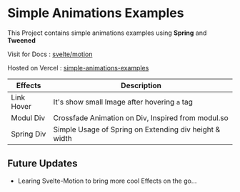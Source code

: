 # Simple Animations Examples

This Project contains simple animations examples using **Spring** and **Tweened**

Visit for Docs : [svelte/motion](https://svelte.dev/docs/svelte-motion)

Hosted on Vercel : [simple-animations-examples](https://svelte-animations-neon.vercel.app/)

| Effects    | Description                                            |
| ---------- | ------------------------------------------------------ |
| Link Hover | It's show small Image after hovering `a` tag           |
| Modul Div  | Crossfade Animation on Div, Inspired from modul.so     |
| Spring Div | Simple Usage of Spring on Extending div height & width |

## Future Updates
- Learing Svelte-Motion to bring more cool Effects on the go...
